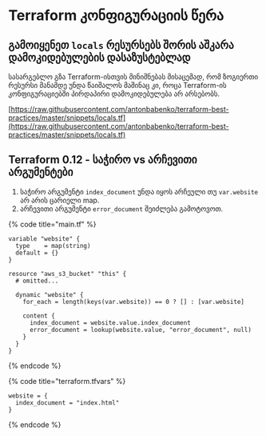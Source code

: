 # Terraform კონფიგურაციის წერა

## გამოიყენეთ `locals` რესურსებს შორის აშკარა დამოკიდებულების დასაზუსტებლად

სასარგებლო გზა Terraform-ისთვის მინიშნებას მისაცემად, რომ ზოგიერთი რესურსი მანამდე უნდა წაიშალოს მაშინაც კი, როცა Terraform-ის კონფიგურაციებში პირდაპირი დამოკიდებულება არ არსებობს.

[https://raw.githubusercontent.com/antonbabenko/terraform-best-practices/master/snippets/locals.tf](https://raw.githubusercontent.com/antonbabenko/terraform-best-practices/master/snippets/locals.tf)

## Terraform 0.12 - საჭირო vs არჩევითი არგუმენტები

1. საჭირო არგუმენტი `index_document` უნდა იყოს არჩეული თუ `var.website` არ არის ცარიელი map.
2. არჩევითი არგუმენტი `error_document` შეიძლება გამოტოვოთ.

{% code title="main.tf" %}
```hcl
variable "website" {
  type    = map(string)
  default = {}
}

resource "aws_s3_bucket" "this" {
  # omitted...

  dynamic "website" {
    for_each = length(keys(var.website)) == 0 ? [] : [var.website]

    content {
      index_document = website.value.index_document
      error_document = lookup(website.value, "error_document", null)
    }
  }
}
```
{% endcode %}

{% code title="terraform.tfvars" %}
```hcl
website = {
  index_document = "index.html"
}
```
{% endcode %}

